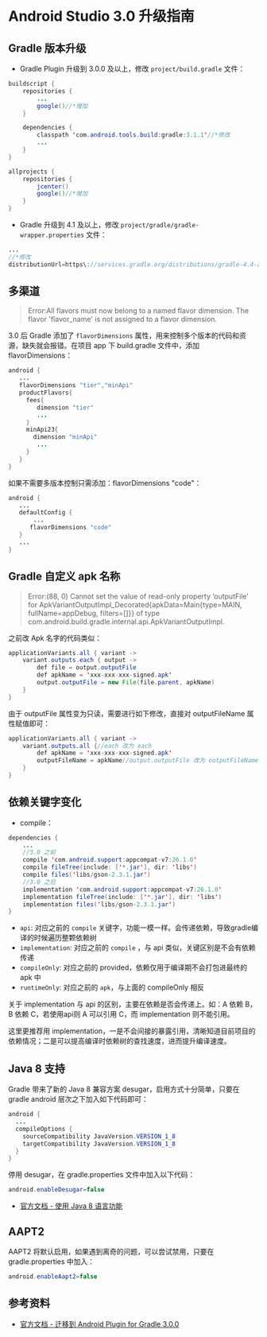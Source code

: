 # Android Studio 3.0 升级指南

## Gradle 版本升级

- Gradle Plugin 升级到 3.0.0 及以上，修改 `project/build.gradle` 文件：

```Java
buildscript {
    repositories {
        ...
        google()//*增加
    }

    dependencies {
        classpath 'com.android.tools.build:gradle:3.1.1'//*修改
        ...
    }
}

allprojects {
    repositories {
        jcenter()
        google()//*增加
    }
}
```

- Gradle 升级到 4.1 及以上，修改 `project/gradle/gradle-wrapper.properties` 文件：

```Java
...
//*修改
distributionUrl=https\://services.gradle.org/distributions/gradle-4.4-all.zip
```

## 多渠道

> Error:All flavors must now belong to a named flavor dimension.
The flavor 'flavor_name' is not assigned to a flavor dimension.

3.0 后 Gradle 添加了 `flavorDimensions` 属性，用来控制多个版本的代码和资源，缺失就会报错。在项目 app 下 build.gradle 文件中，添加 flavorDimensions：

```Java
android {
   ...
   flavorDimensions "tier","minApi"
   productFlavors{
     fees{
        dimension "tier"
        ...
     }
     minApi23{
       dimension "minApi"
        ...
     }
   }
}
```

如果不需要多版本控制只需添加：flavorDimensions "code"：

```Java
android {
   ...
   defaultConfig {
       ...
      flavorDimensions "code"
   }
   ...
}
```


## Gradle 自定义 apk 名称

> Error:(88, 0) Cannot set the value of read-only property ‘outputFile’ for ApkVariantOutputImpl_Decorated{apkData=Main{type=MAIN, fullName=appDebug, filters=[]}} of type com.android.build.gradle.internal.api.ApkVariantOutputImpl.

之前改 Apk 名字的代码类似：

```Java
applicationVariants.all { variant ->
    variant.outputs.each { output ->
        def file = output.outputFile
        def apkName = 'xxx-xxx-xxx-signed.apk'
        output.outputFile = new File(file.parent, apkName)
    }
}
```

由于 outputFile 属性变为只读，需要进行如下修改，直接对 outputFileName 属性赋值即可：

```Java
applicationVariants.all { variant ->
    variant.outputs.all {//each 改为 each
        def apkName = 'xxx-xxx-xxx-signed.apk'
        outputFileName = apkName//output.outputFile 改为 outputFileName
    }
}
```

## 依赖关键字变化

- compile：

```Java
dependencies {
    ...
    //3.0 之前
    compile 'com.android.support:appcompat-v7:26.1.0'
    compile fileTree(include: ['*.jar'], dir: 'libs')
    compile files('libs/gson-2.3.1.jar')
    //3.0 之后
    implementation 'com.android.support:appcompat-v7:26.1.0'
    implementation fileTree(include: ['*.jar'], dir: 'libs')
    implementation files('libs/gson-2.3.1.jar')
}
```

- `api`: 对应之前的 `compile` 关键字，功能一模一样。会传递依赖，导致gradle编译的时候遍历整颗依赖树
- `implementation`: 对应之前的 `compile` ，与 api 类似，关键区别是不会有依赖传递
- `compileOnly`: 对应之前的 provided，依赖仅用于编译期不会打包进最终的 apk 中
- `runtimeOnly`: 对应之前的 `apk`，与上面的 compileOnly 相反

关于 implementation 与 api 的区别，主要在依赖是否会传递上。如：A 依赖 B，B 依赖 C，若使用api则 A 可以引用 C，而 implementation 则不能引用。

这里更推荐用 implementation，一是不会间接的暴露引用，清晰知道目前项目的依赖情况；二是可以提高编译时依赖树的查找速度，进而提升编译速度。

## Java 8 支持

Gradle 带来了新的 Java 8 兼容方案 desugar，启用方式十分简单，只要在 gradle android 层次之下加入如下代码即可：

```Java
android {
  ...
  compileOptions {
    sourceCompatibility JavaVersion.VERSION_1_8
    targetCompatibility JavaVersion.VERSION_1_8
  }
}
```

停用 desugar，在 gradle.properties 文件中加入以下代码：

```Java
android.enableDesugar=false
```

- [官方文档 - 使用 Java 8 语言功能](https://developer.android.com/studio/write/java8-support.html)

## AAPT2

AAPT2 将默认启用，如果遇到离奇的问题，可以尝试禁用，只要在 gradle.properties 中加入：

```Java
android.enableAapt2=false
```


## 参考资料

- [官方文档 - 迁移到 Android Plugin for Gradle 3.0.0](https://developer.android.com/studio/build/gradle-plugin-3-0-0-migration.html)

